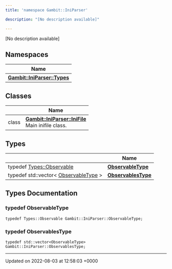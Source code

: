 ```yaml
---
title: 'namespace Gambit::IniParser'

description: "[No description available]"

---
```







[No description available]

## Namespaces

| Name           |
| -------------- |
| **[Gambit::IniParser::Types](/documentation/code/darkbit/namespaces/namespacegambit_1_1iniparser_1_1types/)**  |

## Classes

|                | Name           |
| -------------- | -------------- |
| class | **[Gambit::IniParser::IniFile](/documentation/code/darkbit/classes/classgambit_1_1iniparser_1_1inifile/)** <br>Main inifile class.  |

## Types

|                | Name           |
| -------------- | -------------- |
| typedef [Types::Observable](/documentation/code/darkbit/classes/structgambit_1_1iniparser_1_1types_1_1observable/) | **[ObservableType](/documentation/code/darkbit/namespaces/namespacegambit_1_1iniparser/#typedef-observabletype)**  |
| typedef std::vector< [ObservableType](/documentation/code/darkbit/classes/structgambit_1_1iniparser_1_1types_1_1observable/) > | **[ObservablesType](/documentation/code/darkbit/namespaces/namespacegambit_1_1iniparser/#typedef-observablestype)**  |

## Types Documentation

### typedef ObservableType

```
typedef Types::Observable Gambit::IniParser::ObservableType;
```


### typedef ObservablesType

```
typedef std::vector<ObservableType> Gambit::IniParser::ObservablesType;
```







-------------------------------

Updated on 2022-08-03 at 12:58:03 +0000